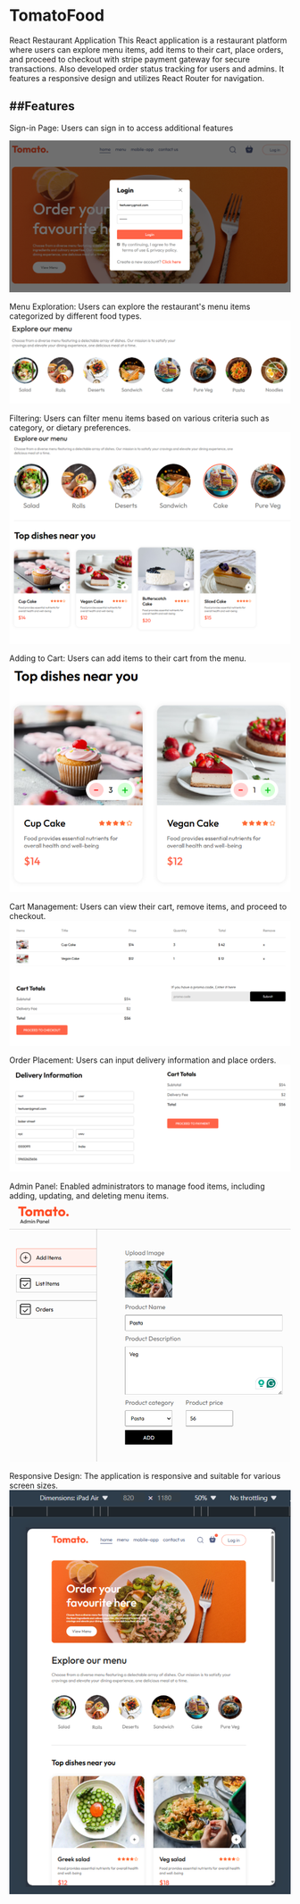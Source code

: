 # TomatoFood

React Restaurant Application
This React application is a restaurant platform where users can explore menu items, add items to their cart, place orders, and proceed to checkout with stripe payment gateway for secure transactions. Also developed order status tracking for users and admins. It features a responsive design and utilizes React Router for navigation.

<!-- ## Deployment
The application is deployed and accessible at  -->

## ##Features

Sign-in Page: Users can sign in to access additional features <br>

![image](./frontend/public/signIn%20screen.png)

Menu Exploration: Users can explore the restaurant's menu items categorized by different food types.<br>
![image](./frontend/public/explore%20menu.png)

Filtering: Users can filter menu items based on various criteria such as category, or dietary preferences.<br>
![image](./frontend/public/filter%20dish.png)

Adding to Cart: Users can add items to their cart from the menu.<br>
![image](./frontend/public/addToCart.png)

Cart Management: Users can view their cart, remove items, and proceed to checkout.<br>
![image](./frontend/public/cartManagement.png)

Order Placement: Users can input delivery information and place orders.<br>
![image](./frontend/public/orderPlacement.png)

Admin Panel: Enabled administrators to manage food items, including adding, updating, and deleting menu items.
![image](./frontend/public/adminPanel.png)

Responsive Design: The application is responsive and suitable for various screen sizes.<br>
![image](./frontend/public/responsiveDesign.png)

